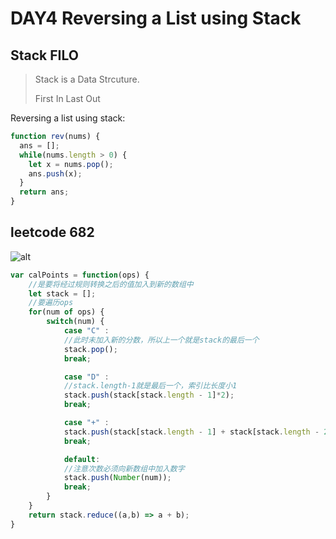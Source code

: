# DAY4 Reversing a List using Stack
## Stack FILO
> Stack is a Data Strcuture.
> 
> First In Last Out

Reversing a list using stack:

```js
function rev(nums) {
  ans = [];
  while(nums.length > 0) {
    let x = nums.pop();
    ans.push(x);
  }
  return ans;
}
```

## leetcode 682
![alt ](../../CSS与img引用/../JavaScript/CSS与img引用/Algorithm/leetcode682.png)
```js
var calPoints = function(ops) {
    //是要将经过规则转换之后的值加入到新的数组中
    let stack = [];
    //要遍历ops
    for(num of ops) {
        switch(num) {
            case "C" :
            //此时未加入新的分数，所以上一个就是stack的最后一个
            stack.pop();
            break;

            case "D" :
            //stack.length-1就是最后一个，索引比长度小1
            stack.push(stack[stack.length - 1]*2);
            break;

            case "+" :
            stack.push(stack[stack.length - 1] + stack[stack.length - 2]);
            break;

            default:
            //注意次数必须向新数组中加入数字
            stack.push(Number(num));
            break;
        }
    }
    return stack.reduce((a,b) => a + b);
}
```
